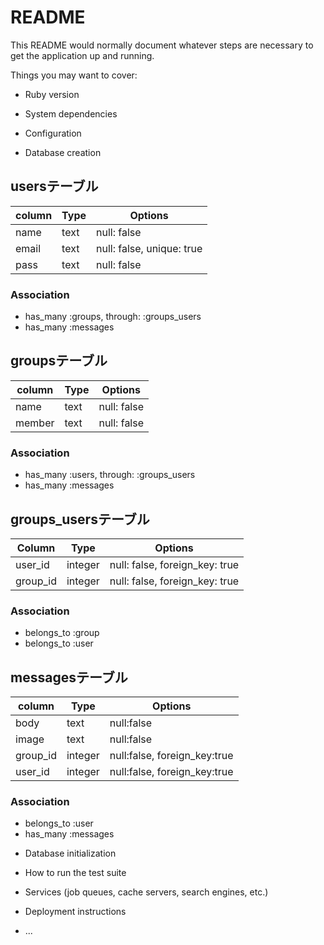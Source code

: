 # README

This README would normally document whatever steps are necessary to get the
application up and running.

Things you may want to cover:

* Ruby version

* System dependencies

* Configuration

* Database creation

## usersテーブル
|column|Type|Options|
|------|----|-------|
|name|text|null: false|
|email|text|null: false, unique: true|
|pass|text|null: false|

### Association
- has_many :groups, through: :groups_users
- has_many :messages

## groupsテーブル
|column|Type|Options|
|------|----|-------|
|name|text|null: false|
|member|text|null: false|

### Association
- has_many :users, through: :groups_users
- has_many :messages

## groups_usersテーブル
|Column|Type|Options|
|------|----|-------|
|user_id|integer|null: false, foreign_key: true|
|group_id|integer|null: false, foreign_key: true|

### Association
- belongs_to :group
- belongs_to :user

## messagesテーブル
|column|Type|Options|
|------|----|-------|
|body|text|null:false|
|image|text|null:false|
|group_id|integer|null:false, foreign_key:true|
|user_id|integer|null:false, foreign_key:true|

### Association
- belongs_to :user
- has_many :messages

* Database initialization

* How to run the test suite

* Services (job queues, cache servers, search engines, etc.)

* Deployment instructions

* ...
